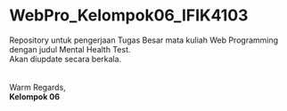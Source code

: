 # WebPro_Kelompok06_IFIK4103

Repository untuk pengerjaan Tugas Besar mata kuliah Web Programming dengan judul Mental Health Test.
<br/>Akan diupdate secara berkala.
<br/><br/><br/>
Warm Regards,
</br>**Kelompok 06**
